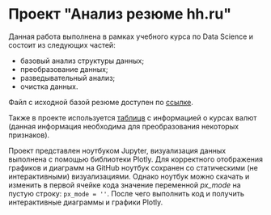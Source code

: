 # Проект "Анализ резюме hh.ru"

Данная работа выполнена в рамках учебного курса по Data Science и состоит из следующих частей:
* базовый анализ структуры данных;
* преобразование данных;
* разведывательный анализ;
* очистка данных.

Файл с исходной базой резюме доступен по [ссылке](https://drive.google.com/file/d/1Kb78mAWYKcYlellTGhIjPI-bCcKbGuTn/view?usp=sharing).

Также в проекте используется [таблицв](https://lms.skillfactory.ru/assets/courseware/v1/15abf80f45a2f3e93c3274101b451c67/asset-v1:SkillFactory+DSPR-2.0+14JULY2021+type@asset+block/ExchangeRates.zip) с информацией о курсах валют (данная информация необходима для преобразования некоторых признаков).

Проект представлен ноутбуком Jupyter, визуализация данных выполнена с помощью библиотеки Plotly. Для корректного отображения графиков и диаграмм на GitHub ноутбук сохранен со статическими (не интерактивными) визуализациями. Однако ноутбук можно скачать и изменить в первой ячейке кода значение переменной *px_mode* на пустую строку:  ```px_mode = ''```. После чего выполнить код и получить интерактивные диаграммы и графики Plotly.
